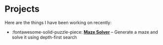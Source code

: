 # Projects

Here are the things I have been working on recently:

<div class="grid cards" markdown>

- :fontawesome-solid-puzzle-piece: __[Maze Solver]__ – Generate a maze and solve it using depth-first search

</div>

  [Maze Solver]: maze-generator-and-solver.md
